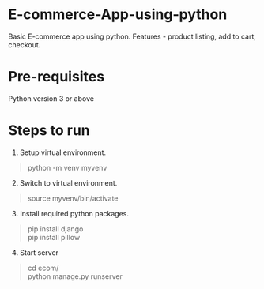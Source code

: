 # E-commerce-App-using-python
Basic E-commerce app using python. Features - product listing, add to cart, checkout.

# Pre-requisites
Python version 3 or above

# Steps to run
1. Setup virtual environment.
> python -m venv myvenv
2. Switch to virtual environment. 
> source myvenv/bin/activate
3. Install required python packages.
> pip install django  
> pip install pillow
4. Start server
> cd ecom/  
> python manage.py runserver